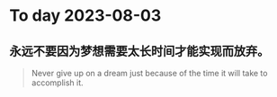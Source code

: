
# To day 2023-08-03


## 永远不要因为梦想需要太长时间才能实现而放弃。
> Never give up on a dream just because of the time it will take to accomplish it.

    
